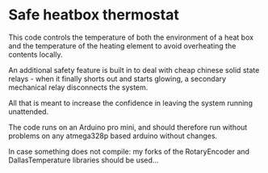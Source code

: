 # Safe heatbox thermostat
This code controls the temperature of both the environment of a heat box and the temperature of the heating element to avoid overheating the contents locally.

An additional safety feature is built in to deal with cheap chinese solid state relays - when it finally shorts out and starts glowing, a secondary mechanical relay
disconnects the system.

All that is meant to increase the confidence in leaving the system running unattended.

The code runs on an Arduino pro mini, and should therefore run without problems on any atmega328p based arduino without changes.

In case something does not compile: my forks of the RotaryEncoder and DallasTemperature libraries should be used...
